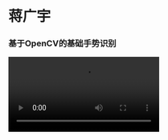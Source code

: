 # 蒋广宇

### 基于OpenCV的基础手势识别
![基于OpenCV的基础手势识别](https://github.com/DragonRollGH/dragonrollgh.github.io/blob/master/videos/%E6%89%8B%E5%8A%BF%E8%AF%86%E5%88%AB.mp4)
